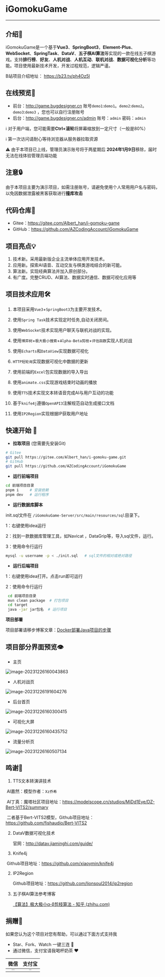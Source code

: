 # iGomokuGame

<hr>

## 介绍📘

​		iGomokuGame是一个基于**Vue3**、**SpringBoot3**，**Element-Plus**、**WebSocket**、**SpringTask**、**DataV**、**五子棋AI算法**等实现的一款在线五子棋游戏。支持**排行榜**、**好友**、**人机对战**、**人机互动**、**联机对战**、**数据可视化分析**等功能。项目使用最新技术开发，开发过程规范，逻辑严谨。

B站项目介绍地址： https://b23.tv/ph4Oz5l

## 在线预览👀

- 前台：http://game.bugdesigner.cn		账号`demo1`:`demo1`。`demo2`:`demo2`。`demo3`:`demo3` ，您也可以自行注册账号
- 后台：http://game.bugdesigner.cn/admin    账号：`admin` 密码：`admin`

ℹ️ 对于用户端，您可能需要**Ctrl+滚轮**将屏幕缩放到一定尺寸（一般是80%）

ℹ️ 第一次访问请耐心等待浏览器从服务器拉取资源

⚠️ 由于本项目已上线，管理员演示账号将于两星期后 **2024年1月9日**移除，届时无法在线体验管理员端功能

## 注意🔒

由于本项目主要为演示项目，如需注册账号，请避免使用个人常用用户名与密码，以免因数据泄露被黑客获取进行**撞库攻击**

## 代码仓库🌟

- Gitee：https://gitee.com/Albert_han/i-gomoku-game
- GitHub：https://github.com/AZCodingAccount/iGomokuGame

## 项目亮点💡

1. 技术新。采用最新版企业主流单体应用开发技术。
2. 应用新。探索AI语音、互动交友与棋类游戏结合的新可能。
3. 算法新。实现经典算法并加入原创部分。
4. 有广度。完整CRUD、AI算法、数据实时通信、数据可视化应用等

## 项目技术应用🛠️

1. 本项目采用`Vue3`+`SpringBoot3`为主要开发技术。

2. 使用`Spring Task`技术实现定时任务,自动关闭房间。

3. 使用`WebSocket`技术实现用户聊天与联机对战的实现。

4. 使用`博弈树`+`极大极小搜索`+`Alpha-Beta剪枝`+`评估函数`实现人机对战

5. 使用`Echarts`和`DataView`实现数据可视化

6. `HTTP短轮询`实现数据可视化中数据的更新

7. 使用前端的`Excel`包实现数据的导入导出

8. 使用`animate.css`实现游戏结束时动画的播放

9. 使用`TTS`技术实现文本转语音完成AI与用户互动的功能

10. 基于`knife4j`遵循`OpenAPI3`注解规范自动生成接口文档

11. 使用`IP2Region`实现根据IP获取用户地址

## 快速开始 🚀

- **拉取项目** (您需要先安装Git)

```bash
# Gitee
git pull https://gitee.com/Albert_han/i-gomoku-game.git
# GitHub
git pull https://github.com/AZCodingAccount/iGomokuGame
```

- **运行前端项目**

```bash
cd 前端项目目录
pnpm i	   # 安装依赖
pnpm dev   # 运行程序	
```

- **运行数据库脚本**

init.sql文件在  `/iGomokuGame-Server/src/main/resources/sql`目录下。

1：右键使用idea运行

2：找到一款数据库管理工具，如Navicat ，DataGrip等，导入sql文件，运行。

3：使用命令行运行

```bash
mysql -u username -p < ./init.sql	# sql文件的相对或绝对路径
```

- **运行后端项目**

1：右键使用idea打开。点击run即可运行

2：使用命令行运行

```bash
 cd 前端项目目录
 mvn clean package	# 打包项目
 cd target 
 java -jar jar包名  # 运行项目
```

**项目部署**

项目部署请移步博客文章：[Docker部署Java项目的步骤 ](https://blog.bugdesigner.cn/docker部署java项目的步骤/)

## 项目部分界面预览👁️

- 主页

![image-20231226160043863](https://my-picture-bed1-1321100201.cos.ap-beijing.myqcloud.com/mypictures/image-20231226160043863.png)

- 人机对战页

![image-20231226191604276](https://my-picture-bed1-1321100201.cos.ap-beijing.myqcloud.com/mypictures/image-20231226191604276.png)



- 后台首页

![image-20231226160300415](https://my-picture-bed1-1321100201.cos.ap-beijing.myqcloud.com/mypictures/image-20231226160300415.png)



- 可视化大屏

![image-20231226160435752](https://my-picture-bed1-1321100201.cos.ap-beijing.myqcloud.com/mypictures/image-20231226160435752.png)



- 流量分析页

![image-20231226160507134](https://my-picture-bed1-1321100201.cos.ap-beijing.myqcloud.com/mypictures/image-20231226160507134.png)

## 鸣谢🌹

1. TTS文本转演讲技术 

​		AI嘉然：模型作者：`Xz乔希`

​		AI丁真：魔塔社区项目地址：https://modelscope.cn/studios/MiDd1Eye/DZ-Bert-VITS2/summary

​	二者基于Bert-VITS2模型，Github项目地址：  https://github.com/fishaudio/Bert-VITS2

2. DataV数据可视化技术

   官网：http://datav.jiaminghi.com/guide/

3. Knife4j

​		Github项目地址：https://github.com/xiaoymin/knife4j

2. IP2Region

   Github项目地址：https://github.com/lionsoul2014/ip2region

3. 五子棋AI算法参考博客

   [【算法】极大极小α-β剪枝算法 - 知乎 (zhihu.com)](https://zhuanlan.zhihu.com/p/65219446)

## 捐赠🍵

如果您认为这个项目对您有帮助，可以通过下面方式支持我

- Star、Fork、Watch 一键三连 🌟
- 通过微信，支付宝请我喝杯奶茶 ❤

|                             微信                             |                            支付宝                            |
| :----------------------------------------------------------: | :----------------------------------------------------------: |
| <img src="https://my-picture-bed1-1321100201.cos.ap-beijing.myqcloud.com/mypictures/wechat.jpg" alt="wechat" style="zoom: 15%;margin:0 auto" /> | <img src="https://my-picture-bed1-1321100201.cos.ap-beijing.myqcloud.com/mypictures/alipay.jpg" alt="alipay" style="zoom:15%;margin:0 auto" /> |



